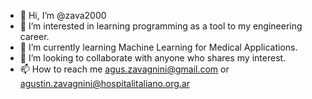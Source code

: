 - 👋 Hi, I’m @zava2000
- 👀 I’m interested in learning programming as a tool to my engineering career.
- 🌱 I’m currently learning Machine Learning for Medical Applications.
- 💞️ I’m looking to collaborate with anyone who shares my interest.
- 📫 How to reach me agus.zavagnini@gmail.com or agustin.zavagnini@hospitalitaliano.org.ar

<!---
zava2000/zava2000 is a ✨ special ✨ repository because its `README.md` (this file) appears on your GitHub profile.
You can click the Preview link to take a look at your changes.
--->
